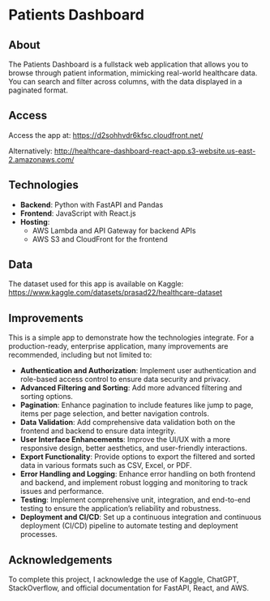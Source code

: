 # Patients Dashboard

## About

The Patients Dashboard is a fullstack web application that allows you to browse through patient information, mimicking real-world healthcare data. You can search and filter across columns, with the data displayed in a paginated format.

## Access

Access the app at: https://d2sohhvdr6kfsc.cloudfront.net/

Alternatively: http://healthcare-dashboard-react-app.s3-website.us-east-2.amazonaws.com/

## Technologies

- **Backend**: Python with FastAPI and Pandas
- **Frontend**: JavaScript with React.js
- **Hosting**:
  - AWS Lambda and API Gateway for backend APIs
  - AWS S3 and CloudFront for the frontend

## Data

The dataset used for this app is available on Kaggle: https://www.kaggle.com/datasets/prasad22/healthcare-dataset

## Improvements

This is a simple app to demonstrate how the technologies integrate. For a production-ready, enterprise application, many improvements are recommended, including but not limited to:

- **Authentication and Authorization**: Implement user authentication and role-based access control to ensure data security and privacy.
- **Advanced Filtering and Sorting**: Add more advanced filtering and sorting options.
- **Pagination**: Enhance pagination to include features like jump to page, items per page selection, and better navigation controls.
- **Data Validation**: Add comprehensive data validation both on the frontend and backend to ensure data integrity.
- **User Interface Enhancements**: Improve the UI/UX with a more responsive design, better aesthetics, and user-friendly interactions.
- **Export Functionality**: Provide options to export the filtered and sorted data in various formats such as CSV, Excel, or PDF.
- **Error Handling and Logging**: Enhance error handling on both frontend and backend, and implement robust logging and monitoring to track issues and performance.
- **Testing**: Implement comprehensive unit, integration, and end-to-end testing to ensure the application’s reliability and robustness.
- **Deployment and CI/CD**: Set up a continuous integration and continuous deployment (CI/CD) pipeline to automate testing and deployment processes.

## Acknowledgements

To complete this project, I acknowledge the use of Kaggle, ChatGPT, StackOverflow, and official documentation for FastAPI, React, and AWS.
